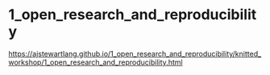 # 1_open_research_and_reproducibility
 
https://ajstewartlang.github.io/1_open_research_and_reproducibility/knitted_workshop/1_open_research_and_reproducibility.html
